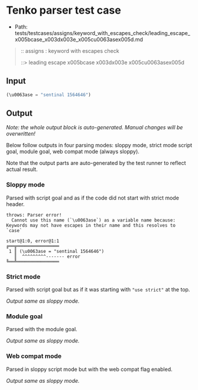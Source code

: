 # Tenko parser test case

- Path: tests/testcases/assigns/keyword_with_escapes_check/leading_escape_x005bcase_x003dx003e_x005cu0063asex005d.md

> :: assigns : keyword with escapes check
>
> ::> leading escape x005bcase x003dx003e x005cu0063asex005d

## Input

`````js
(\u0063ase = "sentinal 1564646")
`````

## Output

_Note: the whole output block is auto-generated. Manual changes will be overwritten!_

Below follow outputs in four parsing modes: sloppy mode, strict mode script goal, module goal, web compat mode (always sloppy).

Note that the output parts are auto-generated by the test runner to reflect actual result.

### Sloppy mode

Parsed with script goal and as if the code did not start with strict mode header.

`````
throws: Parser error!
  Cannot use this name (`\u0063ase`) as a variable name because: Keywords may not have escapes in their name and this resolves to `case`

start@1:0, error@1:1
╔══╦════════════════
 1 ║ (\u0063ase = "sentinal 1564646")
   ║  ^^^^^^^^^------- error
╚══╩════════════════

`````

### Strict mode

Parsed with script goal but as if it was starting with `"use strict"` at the top.

_Output same as sloppy mode._

### Module goal

Parsed with the module goal.

_Output same as sloppy mode._

### Web compat mode

Parsed in sloppy script mode but with the web compat flag enabled.

_Output same as sloppy mode._
